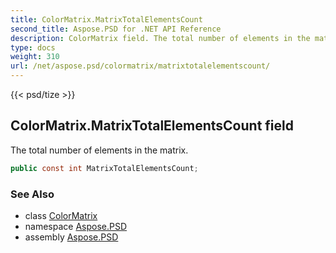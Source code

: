 ```yaml
---
title: ColorMatrix.MatrixTotalElementsCount
second_title: Aspose.PSD for .NET API Reference
description: ColorMatrix field. The total number of elements in the matrix
type: docs
weight: 310
url: /net/aspose.psd/colormatrix/matrixtotalelementscount/
---
```

{{< psd/tize >}}
## ColorMatrix.MatrixTotalElementsCount field

The total number of elements in the matrix.

```csharp
public const int MatrixTotalElementsCount;
```

### See Also

* class [ColorMatrix](../)
* namespace [Aspose.PSD](../../colormatrix/)
* assembly [Aspose.PSD](../../../)


